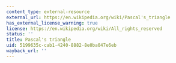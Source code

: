 ```yaml
---
content_type: external-resource
external_url: https://en.wikipedia.org/wiki/Pascal's_triangle
has_external_license_warning: true
license: https://en.wikipedia.org/wiki/All_rights_reserved
status: ''
title: Pascal's triangle
uid: 5199635c-cab1-4240-8882-8e0ba047e6eb
wayback_url: ''
---
```

